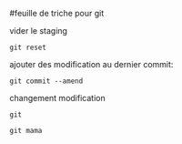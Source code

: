 #feuille de triche pour git 

vider le staging
```
git reset
```
ajouter des modification au dernier commit:
```
git commit --amend
```

changement modification
```
git 
```
```
git mama
```

